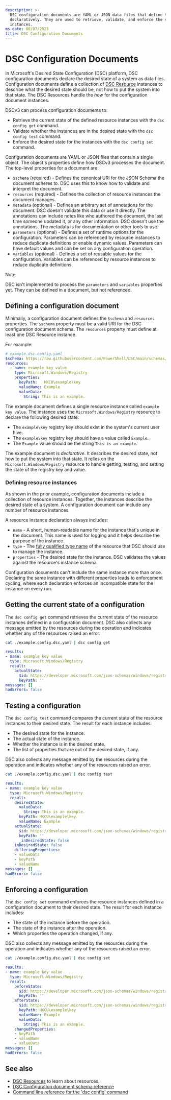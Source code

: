```yaml
---
description: >-
  DSC configuration documents are YAML or JSON data files that define the desired state of a system
  declaratively. They are used to retrieve, validate, and enforce the state of multiple resource
  instances.
ms.date: 08/07/2023
title: DSC Configuration Documents
---
```


# DSC Configuration Documents

<!-- markdownlint-disable MD013 -->

In Microsoft's Desired State Configuration (DSC) platform, DSC configuration documents declare the
desired state of a system as data files. Configuration documents define a collection of
[DSC Resource][01] instances to describe what the desired state should be, not how to put the
system into that state. The DSC Resources handle the _how_ for the configuration document
instances.

DSCv3 can process configuration documents to:

- Retrieve the current state of the defined resource instances with the `dsc config get` command.
- Validate whether the instances are in the desired state with the `dsc config test` command.
- Enforce the desired state for the instances with the `dsc config set` command.

Configuration documents are YAML or JSON files that contain a single object. The object's
properties define how DSCv3 processes the document. The top-level properties for a document are:

- `$schema` (required) - Defines the canonical URI for the JSON Schema the document adheres to. DSC
  uses this to know how to validate and interpret the document.
- `resources` (required) - Defines the collection of resource instances the document manages.
- `metadata` (optional) - Defines an arbitrary set of annotations for the document. DSC doesn't
  validate this data or use it directly. The annotations can include notes like who authored the
  document, the last time someone updated it, or any other information. DSC doesn't use the
  annotations. The metadata is for documentation or other tools to use.
- `parameters` (optional) - Defines a set of runtime options for the configuration. Parameters can
  be referenced by resource instances to reduce duplicate definitions or enable dynamic values.
  Parameters can have default values and can be set on any configuration operation.
- `variables` (optional) - Defines a set of reusable values for the configuration. Variables can be
  referenced by resource instances to reduce duplicate definitions.

> [!NOTE]
> DSC isn't implemented to process the `parameters` and `variables` properties yet. They can be
> defined in a document, but not referenced.

## Defining a configuration document

Minimally, a configuration document defines the `$schema` and `resources` properties. The
`$schema` property must be a valid URI for the DSC configuration document schema. The `resources`
property must define at least one DSC Resource instance.

For example:

```yaml
# example.dsc.config.yaml
$schema: https://raw.githubusercontent.com/PowerShell/DSC/main/schemas/2023/08/config/document.json
resources:
  - name: example key value
    type: Microsoft.Windows/Registry
    properties:
      keyPath:   HKCU\example\key
      valueName: Example
      valueData:
        String: This is an example.
```

The example document defines a single resource instance called `example key value`. The instance
uses the `Microsoft.Windows/Registry` resource to declare the following desired state:

- The `example\key` registry key should exist in the system's current user hive.
- The `example\key` registry key should have a value called `Example`.
- The `Example` value should be the string `This is an example`.

The example document is _declarative_. It describes the desired state, not how to put the system
into that state. It relies on the `Microsoft.Windows/Registry` resource to handle getting, testing,
and setting the state of the registry key and value.

### Defining resource instances

As shown in the prior example, configuration documents include a collection of resource instances.
Together, the instances describe the desired state of a system. A configuration document can include any
number of resource instances.

A resource instance declaration always includes:

- `name` - A short, human-readable name for the instance that's unique in the document. This name
  is used for logging and it helps describe the purpose of the instance.
- `type` - The [fully qualified type name][02] of the resource that DSC should use to manage the instance.
- `properties` - The desired state for the instance. DSC validates the values against the
  resource's instance schema.

Configuration documents can't include the same instance more than once. Declaring the same instance
with different properties leads to enforcement cycling, where each declaration enforces an
incompatible state for the instance on every run.

## Getting the current state of a configuration

The `dsc config get` command retrieves the current state of the resource instances defined in a
configuration document. DSC also collects any message emitted by the resources during the operation
and indicates whether any of the resources raised an error.

```sh
cat ./example.config.dsc.yaml | dsc config get
```

```yaml
results:
- name: example key value
  type: Microsoft.Windows/Registry
  result:
    actualState:
      $id: https://developer.microsoft.com/json-schemas/windows/registry/20230303/Microsoft.Windows.Registry.schema.json
      keyPath: ''
messages: []
hadErrors: false
```

## Testing a configuration

The `dsc config test` command compares the current state of the resource instances to their desired state. The result for each instance includes:

- The desired state for the instance.
- The actual state of the instance.
- Whether the instance is in the desired state.
- The list of properties that are out of the desired state, if any.

DSC also collects any message emitted by the resources during the operation and indicates whether
any of the resources raised an error.

```sh
cat ./example.config.dsc.yaml | dsc config test
```

```yaml
results:
- name: example key value
  type: Microsoft.Windows/Registry
  result:
    desiredState:
      valueData:
        String: This is an example.
      keyPath: HKCU\example\key
      valueName: Example
    actualState:
      $id: https://developer.microsoft.com/json-schemas/windows/registry/20230303/Microsoft.Windows.Registry.schema.json
      keyPath: ''
      _inDesiredState: false
    inDesiredState: false
    differingProperties:
    - valueData
    - keyPath
    - valueName
messages: []
hadErrors: false
```

## Enforcing a configuration

The `dsc config set` command enforces the resource instances defined in a configuration document to
their desired state. The result for each instance includes:

- The state of the instance before the operation.
- The state of the instance after the operation.
- Which properties the operation changed, if any.

DSC also collects any message emitted by the resources during the operation and indicates whether
any of the resources raised an error.

```sh
cat ./example.config.dsc.yaml | dsc config set
```

```yaml
results:
- name: example key value
  type: Microsoft.Windows/Registry
  result:
    beforeState:
      $id: https://developer.microsoft.com/json-schemas/windows/registry/20230303/Microsoft.Windows.Registry.schema.json
      keyPath: ''
    afterState:
      $id: https://developer.microsoft.com/json-schemas/windows/registry/20230303/Microsoft.Windows.Registry.schema.json
      keyPath: HKCU\example\key
      valueName: Example
      valueData:
        String: This is an example.
    changedProperties:
    - keyPath
    - valueName
    - valueData
messages: []
hadErrors: false
```

## See also

- [DSC Resources][01] to learn about resources.
- [DSC Configuration document schema reference][03]
- [Command line reference for the 'dsc config' command][04]

[01]: ./resources.md
[02]: ./resources.md#resource-type-names
[03]: ../reference/schemas/config/document.md
[04]: ../reference/cli/config/command.md
